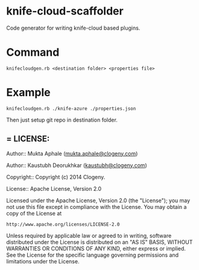 knife-cloud-scaffolder
======================

Code generator for writing knife-cloud based plugins.

Command
=======
    knifecloudgen.rb <destination folder> <properties file>

Example
=======

    knifecloudgen.rb ./knife-azure ./properties.json

  Then just setup git repo in destination folder.
  
= LICENSE:
---------
Author:: Mukta Aphale (<mukta.aphale@clogeny.com>)

Author:: Kaustubh Deorukhkar (<kaustubh@clogeny.com>)

Copyright:: Copyright (c) 2014 Clogeny.

License:: Apache License, Version 2.0


Licensed under the Apache License, Version 2.0 (the "License");
you may not use this file except in compliance with the License.
You may obtain a copy of the License at

    http://www.apache.org/licenses/LICENSE-2.0

Unless required by applicable law or agreed to in writing, software
distributed under the License is distributed on an "AS IS" BASIS,
WITHOUT WARRANTIES OR CONDITIONS OF ANY KIND, either express or implied.
See the License for the specific language governing permissions and
limitations under the License.
